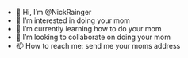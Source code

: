 - 👋 Hi, I’m @NickRainger
- 👀 I’m interested in doing your mom
- 🌱 I’m currently learning how to do your mom
- 💞️ I’m looking to collaborate on doing your mom
- 📫 How to reach me: send me your moms address

<!---
NickRainger/NickRainger is a ✨ special ✨ repository because its `README.md` (this file) appears on your GitHub profile.
You can click the Preview link to take a look at your changes.
--->
